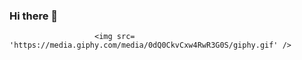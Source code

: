 ### Hi there 👋
                       <img src= 'https://media.giphy.com/media/0dQ0CkvCxw4RwR3G0S/giphy.gif' />
